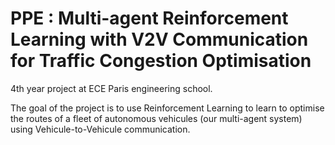 # PPE : Multi-agent Reinforcement Learning with V2V Communication for Traffic Congestion Optimisation
4th year project at ECE Paris engineering school. 

The goal of the project is to use Reinforcement Learning to learn to optimise the routes of a fleet of autonomous vehicules (our multi-agent system) using Vehicule-to-Vehicule communication.
